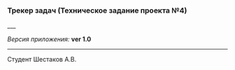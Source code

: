 <h3>Трекер задач (Техническое задание проекта №4)</h3>
___

*Версия приложения:* **ver 1.0**

___
Студент Шестаков А.В.